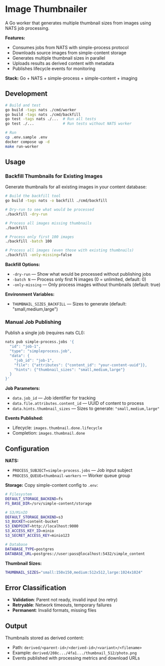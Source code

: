 # Image Thumbnailer

A Go worker that generates multiple thumbnail sizes from images using NATS job processing.

**Features:**
- Consumes jobs from NATS with simple-process protocol
- Downloads source images from simple-content storage
- Generates multiple thumbnail sizes in parallel
- Uploads results as derived content with metadata
- Publishes lifecycle events for monitoring

**Stack:** Go + NATS + simple-process + simple-content + imaging

## Development

```bash
# Build and test
go build -tags nats ./cmd/worker
go build -tags nats ./cmd/backfill
go test -tags nats ./...  # Run all tests
go test ./...             # Run tests without NATS worker

# Run
cp .env.sample .env
docker compose up -d
make run-worker
```

## Usage

### Backfill Thumbnails for Existing Images

Generate thumbnails for all existing images in your content database:

```bash
# Build the backfill tool
go build -tags nats -o backfill ./cmd/backfill

# Dry-run to see what would be processed
./backfill -dry-run

# Process all images missing thumbnails
./backfill

# Process only first 100 images
./backfill -batch 100

# Process all images (even those with existing thumbnails)
./backfill -only-missing=false
```

**Backfill Options:**
- `-dry-run` — Show what would be processed without publishing jobs
- `-batch N` — Process only first N images (0 = unlimited, default: 0)
- `-only-missing` — Only process images without thumbnails (default: true)

**Environment Variables:**
- `THUMBNAIL_SIZES_BACKFILL` — Sizes to generate (default: "small,medium,large")

### Manual Job Publishing

Publish a single job (requires nats CLI):
```bash
nats pub simple-process.jobs '{
  "id": "job-1",
  "type": "simpleprocess.job",
  "data": {
    "job_id": "job-1",
    "file": {"attributes": {"content_id": "your-content-uuid"}},
    "hints": {"thumbnail_sizes": "small,medium,large"}
  }
}'
```

**Job Parameters:**
- `data.job_id` — Job identifier for tracking
- `data.file.attributes.content_id` — UUID of content to process
- `data.hints.thumbnail_sizes` — Sizes to generate: `"small,medium,large"`

**Events Published:**
- Lifecycle: `images.thumbnail.done.lifecycle`
- Completion: `images.thumbnail.done`

## Configuration

**NATS:**
- `PROCESS_SUBJECT=simple-process.jobs` — Job input subject
- `PROCESS_QUEUE=thumbnail-workers` — Worker queue group

**Storage:** Copy simple-content config to `.env`:

```bash
# Filesystem
DEFAULT_STORAGE_BACKEND=fs
FS_BASE_DIR=/srv/simple-content/storage

# S3/MinIO
DEFAULT_STORAGE_BACKEND=s3
S3_BUCKET=content-bucket
S3_ENDPOINT=http://localhost:9000
S3_ACCESS_KEY_ID=minio
S3_SECRET_ACCESS_KEY=minio123

# Database
DATABASE_TYPE=postgres
DATABASE_URL=postgres://user:pass@localhost:5432/simple_content
```

**Thumbnail Sizes:**
```bash
THUMBNAIL_SIZES="small:150x150,medium:512x512,large:1024x1024"
```

## Error Classification

- **Validation**: Parent not ready, invalid input (no retry)
- **Retryable**: Network timeouts, temporary failures
- **Permanent**: Invalid formats, missing files

## Output

Thumbnails stored as derived content:
- Path: `derived/<parent-id>/<derived-id>/<variant>/<filename>`
- Example: `derived/208c.../4fa1.../thumbnail_512/photo.png`
- Events published with processing metrics and download URLs
